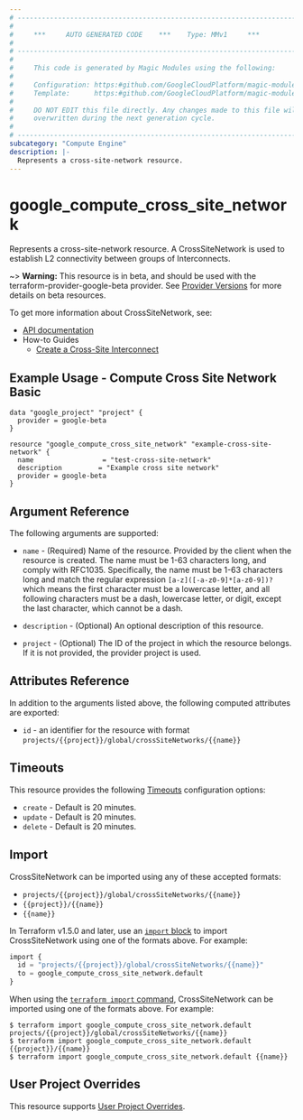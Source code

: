 ```yaml
---
# ----------------------------------------------------------------------------
#
#     ***     AUTO GENERATED CODE    ***    Type: MMv1     ***
#
# ----------------------------------------------------------------------------
#
#     This code is generated by Magic Modules using the following:
#
#     Configuration: https:#github.com/GoogleCloudPlatform/magic-modules/tree/main/mmv1/products/compute/CrossSiteNetwork.yaml
#     Template:      https:#github.com/GoogleCloudPlatform/magic-modules/tree/main/mmv1/templates/terraform/resource.html.markdown.tmpl
#
#     DO NOT EDIT this file directly. Any changes made to this file will be
#     overwritten during the next generation cycle.
#
# ----------------------------------------------------------------------------
subcategory: "Compute Engine"
description: |-
  Represents a cross-site-network resource.
---
```


# google_compute_cross_site_network

Represents a cross-site-network resource. A CrossSiteNetwork is used to establish L2 connectivity between groups of Interconnects.

~> **Warning:** This resource is in beta, and should be used with the terraform-provider-google-beta provider.
See [Provider Versions](https://terraform.io/docs/providers/google/guides/provider_versions.html) for more details on beta resources.

To get more information about CrossSiteNetwork, see:

* [API documentation](https://cloud.google.com/compute/docs/reference/rest/beta/crossSiteNetworks)
* How-to Guides
    * [Create a Cross-Site Interconnect](https://cloud.google.com/network-connectivity/docs/interconnect/how-to/cross-site/create-network)

## Example Usage - Compute Cross Site Network Basic


```hcl
data "google_project" "project" {
  provider = google-beta
}

resource "google_compute_cross_site_network" "example-cross-site-network" {
  name                 = "test-cross-site-network"
  description         = "Example cross site network"
  provider = google-beta
}
```

## Argument Reference

The following arguments are supported:


* `name` -
  (Required)
  Name of the resource. Provided by the client when the resource is created. The name must be
  1-63 characters long, and comply with RFC1035. Specifically, the name must be 1-63 characters
  long and match the regular expression `[a-z]([-a-z0-9]*[a-z0-9])?` which means the first
  character must be a lowercase letter, and all following characters must be a dash,
  lowercase letter, or digit, except the last character, which cannot be a dash.


* `description` -
  (Optional)
  An optional description of this resource.

* `project` - (Optional) The ID of the project in which the resource belongs.
    If it is not provided, the provider project is used.



## Attributes Reference

In addition to the arguments listed above, the following computed attributes are exported:

* `id` - an identifier for the resource with format `projects/{{project}}/global/crossSiteNetworks/{{name}}`


## Timeouts

This resource provides the following
[Timeouts](https://developer.hashicorp.com/terraform/plugin/sdkv2/resources/retries-and-customizable-timeouts) configuration options:

- `create` - Default is 20 minutes.
- `update` - Default is 20 minutes.
- `delete` - Default is 20 minutes.

## Import


CrossSiteNetwork can be imported using any of these accepted formats:

* `projects/{{project}}/global/crossSiteNetworks/{{name}}`
* `{{project}}/{{name}}`
* `{{name}}`


In Terraform v1.5.0 and later, use an [`import` block](https://developer.hashicorp.com/terraform/language/import) to import CrossSiteNetwork using one of the formats above. For example:

```tf
import {
  id = "projects/{{project}}/global/crossSiteNetworks/{{name}}"
  to = google_compute_cross_site_network.default
}
```

When using the [`terraform import` command](https://developer.hashicorp.com/terraform/cli/commands/import), CrossSiteNetwork can be imported using one of the formats above. For example:

```
$ terraform import google_compute_cross_site_network.default projects/{{project}}/global/crossSiteNetworks/{{name}}
$ terraform import google_compute_cross_site_network.default {{project}}/{{name}}
$ terraform import google_compute_cross_site_network.default {{name}}
```

## User Project Overrides

This resource supports [User Project Overrides](https://registry.terraform.io/providers/hashicorp/google/latest/docs/guides/provider_reference#user_project_override).
